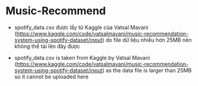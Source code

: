 # Music-Recommend

- spotify_data.csv được lấy từ Kaggle của Vatsal Mavani (https://www.kaggle.com/code/vatsalmavani/music-recommendation-system-using-spotify-dataset/input)
do file dữ liệu nhiều hơn 25MB nên không thể tải lên đây được

- spotify_data.csv is taken from Kaggle by Vatsal Mavani (https://www.kaggle.com/code/vatsalmavani/music-recommendation-system-using-spotify-dataset/input) as the data file is larger than 25MB so it cannot be uploaded here

